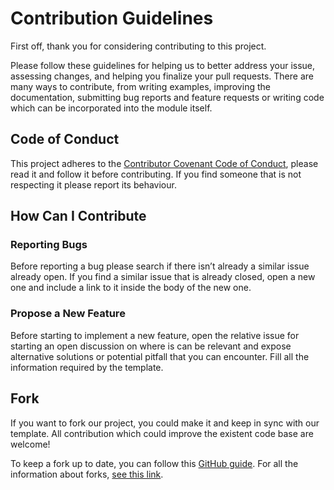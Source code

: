 # Contribution Guidelines

First off, thank you for considering contributing to this project.

Please follow these guidelines for helping us to better address your issue, assessing changes, and helping you finalize your pull requests.
There are many ways to contribute, from writing examples, improving the documentation, submitting bug reports
and feature requests or writing code which can be incorporated into the module itself.

## Code of Conduct

This project adheres to the [Contributor Covenant Code of Conduct](CODE_OF_CONDUCT.md), please read it and follow it
before contributing. If you find someone that is not respecting it please report its behaviour.

## How Can I Contribute

### Reporting Bugs

Before reporting a bug please search if there isn’t already a similar issue already open. If you find a similar issue
that is already closed, open a new one and include a link to it inside the body of the new one.

### Propose a New Feature

Before starting to implement a new feature, open the relative issue for starting an open discussion on where is can be
relevant and expose alternative solutions or potential pitfall that you can encounter. Fill all the information required
by the template.

## Fork

If you want to fork our project, you could make it and keep in sync with our template.
All contribution which could improve the existent code base are welcome!

To keep a fork up to date, you can follow this [GitHub guide](https://docs.github.com/en/github/collaborating-with-issues-and-pull-requests/syncing-a-fork).
For all the information about forks, [see this link](https://docs.github.com/en/github/collaborating-with-issues-and-pull-requests/working-with-forks).
